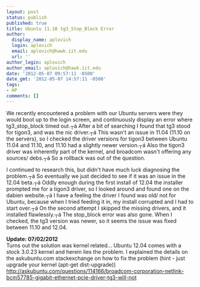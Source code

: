 ```yaml
---
layout: post
status: publish
published: true
title: Ubuntu 11.10 tg3_Stop_Block Error
author:
  display_name: aplovich
  login: aplovich
  email: aplovich@hawk.iit.edu
  url: ''
author_login: aplovich
author_email: aplovich@hawk.iit.edu
date: '2012-05-07 09:57:11 -0500'
date_gmt: '2012-05-07 14:57:11 -0500'
tags:
- HP
comments: []
---
```

<p>We recently encountered a problem with our Ubuntu servers were they would boot up to the login screen, and continuously display an error where tg3_stop_block timed out.┬&aacute; After a bit of searching I found that tg3 stood for tigon3, and was the nic driver.┬&aacute; This wasn't an issue in 11.04 (11.10 on the servers), so I checked the driver versions for tigon3 between Ubuntu 11.04 and 11.10, and 11.10 had a slightly newer version.┬&aacute; Also the tigon3 driver was inherently part of the kernel, and broadcom wasn't offering any sources/ debs.┬&aacute; So a rollback was out of the question.</p>
<p>I continued to research this, but didn't have much luck diagnosing the problem.┬&aacute; So eventually we just decided to see if it was an issue in the 12.04 beta.┬&aacute; Oddly enough during the first install of 12.04 the installer prompted me for a tigon3 driver, so I looked around and found one on the dabien website.┬&aacute; I have a feeling the driver I found was old/ not for Ubuntu, because when I tried feeding it in, my install corrupted and I had to start over.┬&aacute; On the second attempt I skipped the missing drivers, and it installed flawlessly.┬&aacute; The stop_block error was also gone. When I checked, the tg3 version was newer, so it seems the issue was fixed between 11.10 and 12.04.</p>
<p><strong>Update: 07/02/2012</strong><br />
Turns out the solution was kernel related...  Ubuntu 12.04 comes with a stock 3.0.23 kernel and herein lies the problem.   I explained the details on the askubuntu.com stackexchange on how to fix the problem (hint - just upgrade your kernel (apt-get dist-upgrade))<br />
<a href="http://askubuntu.com/questions/114166/broadcom-corporation-netlink-bcm57785-gigabit-ethernet-pcie-driver-tg3-will-not" title="http://askubuntu.com/questions/114166/broadcom-corporation-netlink-bcm57785-gigabit-ethernet-pcie-driver-tg3-will-not">http://askubuntu.com/questions/114166/broadcom-corporation-netlink-bcm57785-gigabit-ethernet-pcie-driver-tg3-will-not</a></p>
